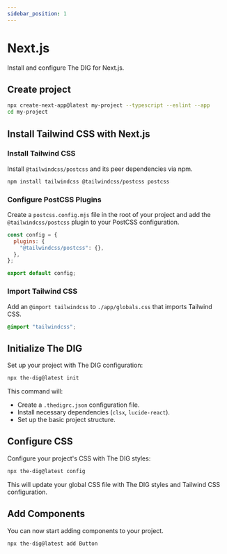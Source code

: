 ```yaml
---
sidebar_position: 1
---
```


# Next.js

Install and configure The DIG for Next.js.

## Create project

```bash
npx create-next-app@latest my-project --typescript --eslint --app
cd my-project
```

## Install Tailwind CSS with Next.js

### Install Tailwind CSS

Install `@tailwindcss/postcss` and its peer dependencies via npm.

```bash
npm install tailwindcss @tailwindcss/postcss postcss
```

### Configure PostCSS Plugins

Create a `postcss.config.mjs` file in the root of your project and add the `@tailwindcss/postcss` plugin to your PostCSS configuration.

```js
const config = {
  plugins: {
    "@tailwindcss/postcss": {},
  },
};

export default config;
```

### Import Tailwind CSS

Add an `@import tailwindcss` to `./app/globals.css` that imports Tailwind CSS.

```css
@import "tailwindcss";
```

## Initialize The DIG

Set up your project with The DIG configuration:

```bash
npx the-dig@latest init
```

This command will:

- Create a `.thedigrc.json` configuration file.
- Install necessary dependencies (`clsx`, `lucide-react`).
- Set up the basic project structure.

## Configure CSS

Configure your project's CSS with The DIG styles:

```bash
npx the-dig@latest config
```

This will update your global CSS file with The DIG styles and Tailwind CSS configuration.

## Add Components

You can now start adding components to your project.

```bash
npx the-dig@latest add Button
```
